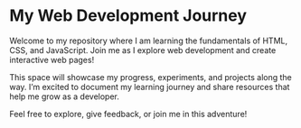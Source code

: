 # My Web Development Journey

Welcome to my repository where I am learning the fundamentals of HTML, CSS, and JavaScript. Join me as I explore web development and create interactive web pages!

This space will showcase my progress, experiments, and projects along the way. I’m excited to document my learning journey and share resources that help me grow as a developer. 

Feel free to explore, give feedback, or join me in this adventure!
